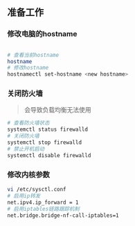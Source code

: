 ## 准备工作

### 修改电脑的hostname

```bash

# 查看当前hostname
hostname
# 修改hostname
hostnamectl set-hostname <new hostname>

```

### 关闭防火墙
> 会导致负载均衡无法使用

```bash
# 查看防火墙状态
systemctl status firewalld
# 关闭防火墙
systemctl stop firewalld
# 禁止开机启动
systemctl disable firewalld

```

### 修改内核参数
    
```bash
vi /etc/sysctl.conf
# 启用ip转发
net.ipv4.ip_forward = 1
# 启用iptables链路跟踪机制
net.bridge.bridge-nf-call-iptables=1
```



